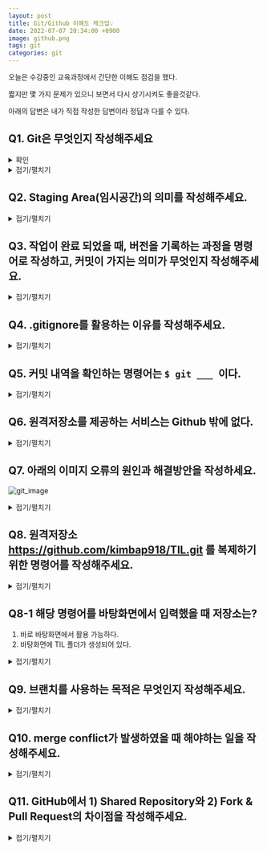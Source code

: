 ```yaml
---
layout: post
title: Git/Github 이해도 체크업💡
date: 2022-07-07 20:34:00 +0900
image: github.png
tags: git
categories: git
---
```




오늘은 수강중인 교육과정에서 간단한 이해도 점검을 했다.

짧지만 몇 가지 문제가 있으니 보면서 다시 상기시켜도 좋을것같다.

아래의 답변은 내가 직접 작성한 답변이라 정답과 다를 수 있다.



## Q1. Git은 무엇인지 작성해주세요

<details markdown="1">
<summary>확인</summary>

분산버전관리시스템(DVCS)

</details>

<details markdown="1">
<summary>접기/펼치기</summary>



분산버전관리시스템(DVCS)

</details>



## Q2. Staging Area(임시공간)의 의미를 작성해주세요.

<details markdown="1">
<summary>접기/펼치기</summary>



Commit을 하기위해 `$ git add` 명령어로 추가한 파일들이 모여있는 공간

</details>



## Q3. 작업이 완료 되었을 때, 버전을 기록하는 과정을 명령어로 작성하고, 커밋이 가지는 의미가 무엇인지 작성해주세요.

<details markdown="1">
<summary>접기/펼치기</summary>



``` bash
$ git add {파일명}
$ git status # 난 이걸 빠트렸다. add 후에 꼭 확인하는 습관을 가지자.
$ git commit -m "메시지 내용"
$ git push {원격저장소이름} {브랜치이름}
```

commit은 `$ git add` 로 모여있는 파일들에 대한 확정을 짓고 버전을 기록하는것이다.

</details>



## Q4. .gitignore를 활용하는 이유를 작성해주세요.

<details markdown="1">
<summary>접기/펼치기</summary>



git은 생성된 모든 하위 디렉토리의 파일을 추적하는데, .gitignore를 사용함으로서 원하지 않는 파일을 git에서 제외할 수 있기 때문이다.

</details>



## Q5. 커밋 내역을 확인하는 명령어는 `$ git ___ `이다.

<details markdown="1">
<summary>접기/펼치기</summary>



log

</details>



## Q6. 원격저장소를 제공하는 서비스는 Github 밖에 없다.

<details markdown="1">
<summary>접기/펼치기</summary>


X

</details>



## Q7. 아래의 이미지 오류의 원인과 해결방안을 작성하세요.

![git_image]({{site.baseurl}}/images/git15.png)

<details markdown="1">
<summary>접기/펼치기</summary>



github의 원격저장소에 내 로컬조정소에는 없는 파일이 있는 상태에서 push를 하는 경우 생기는 오류이다.

hint: 의 조언과 같이 git pull로 로컬저장소를 업데이트 한 후 push한다.

</details>



## Q8. 원격저장소 https://github.com/kimbap918/TIL.git 를 복제하기 위한 명령어를 작성해주세요.

<details markdown="1">
<summary>접기/펼치기</summary>



`$ git clone https://github.com/kimbap918/TIL.git`

</details>



## Q8-1 해당 명령어를 바탕화면에서 입력했을 때 저장소는?

1. 바로 바탕화면에서 활용 가능하다.
2. 바탕화면에 TIL 폴더가 생성되어 있다.

<details markdown="1">
<summary>접기/펼치기</summary>



2

</details>



## Q9. 브랜치를 사용하는 목적은 무엇인지 작성해주세요.

<details markdown="1">
  <summary>접기/펼치기</summary>



개발자 여러명이 협업으로 동일한 소스코드를 기반으로 해서 서로 다른 작업을 할 때에, 각각 서로 다른 버전의 소스코드가 여러가지로 나오게되는데 이러한 경우에 개발자들이 동시에 다양한 작업을 할 수 있게 해준다.

</details>



## Q10. merge conflict가 발생하였을 때 해야하는 일을 작성해주세요.

<details markdown="1">
<summary>접기/펼치기</summary>



1. 충돌한 내역을 확인하고
2. 충돌한 부분을 직접 수정하고
3. commit한다.

</details>



## Q11. GitHub에서 1) Shared Repository와 2) Fork & Pull Request의 차이점을 작성해주세요.

<details markdown="1">
<summary>접기/펼치기</summary>



권한의 차이. Shared Repository와는 다르게 Fork & Pull Request는 마음대로 수정, 삭제가 불가능하다. 그래서 원격 저장소를 Fork 한 후에 로컬 저장소로 가져와 clone하고 branch를 생성 한 뒤에 작업을 끝마치면 Pull Request를 하여 Fork한 원작자의 승인을 받으면 병합이 된다.

</details>


